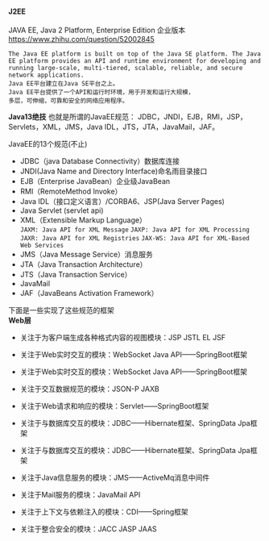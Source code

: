 #### J2EE
JAVA EE, Java 2 Platform, Enterprise Edition 企业版本
https://www.zhihu.com/question/52002845
```
The Java EE platform is built on top of the Java SE platform. The Java EE platform provides an API and runtime environment for developing and running large-scale, multi-tiered, scalable, reliable, and secure network applications.
Java EE平台建立在Java SE平台之上。 
Java EE平台提供了一个API和运行时环境，用于开发和运行大规模，
多层，可伸缩，可靠和安全的网络应用程序。
```

**Java13绝技**
也就是所谓的JavaEE规范：
JDBC，JNDI，EJB，RMI，JSP，Servlets，XML，JMS，Java IDL，JTS，JTA，JavaMail，JAF。

JavaEE的13个规范(不止)    
- JDBC（java Database Connectivity）数据库连接
- JNDI(Java Name and Directory Interface)命名雨目录接口
- EJB（Enterprise JavaBean）企业级JavaBean
- RMI（RemoteMethod Invoke）
- Java IDL（接口定义语言）/CORBA6、JSP(Java Server Pages)
- Java Servlet (servlet api)
- XML（Extensible Markup Language）    
`JAXM: Java API for XML Message`
`JAXP: Java API for XML Processing`
`JAXR: Java API for XML Registries`
`JAX-WS: Java API for XML-Based Web Services`
- JMS（Java Message Service）消息服务
- JTA（Java Transaction Architecture）
- JTS（Java Transaction Service）
- JavaMail
- JAF（JavaBeans Activation Framework）

下面是一些实现了这些规范的框架   
**Web层**
- 关注于为客户端生成各种格式内容的视图模块：JSP JSTL EL JSF
- 关注于Web实时交互的模块：WebSocket Java API——SpringBoot框架
- 关注于Web实时交互的模块：WebSocket Java API——SpringBoot框架
- 关注于交互数据规范的模块：JSON-P JAXB
- 关注于Web请求和响应的模块：Servlet——SpringBoot框架


- 关注于与数据库交互的模块：JDBC——Hibernate框架、SpringData Jpa框架
- 关注于与数据库交互的模块：JDBC——Hibernate框架、SpringData Jpa框架
- 关注于Java信息服务的模块：JMS——ActiveMq消息中间件
- 关注于Mail服务的模块：JavaMail API

- 关注于上下文与依赖注入的模块：CDI——Spring框架
- 关注于整合安全的模块：JACC JASP JAAS
